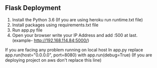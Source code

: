 ## Flask Deployment
1. Install the Python 3.6 (If you are using heroku run runtime.txt file)
2. Install packages using requirements.txt file 
3. Run app.py file
4. Open your browser write your IP Address and add :500 at last. (example- http://192.168.114.84:5000/)


If you are facing any problem running on local host 
In app.py replace app.run(host="0.0.0.0", port=8080) with app.run(debug=True)  (If you are deploying project on aws don't replace this line)
